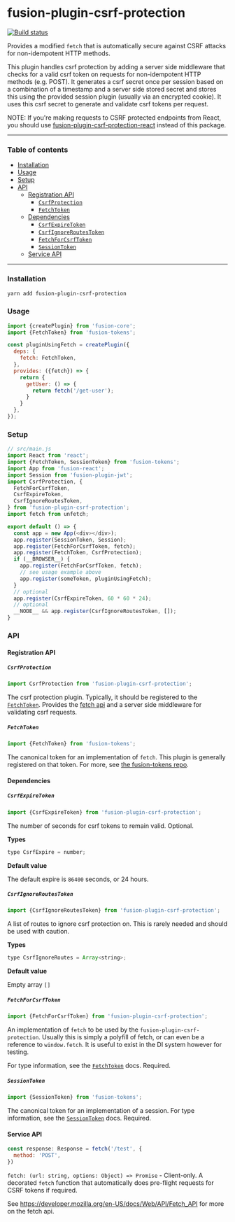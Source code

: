 # fusion-plugin-csrf-protection

[![Build status](https://badge.buildkite.com/3fef89529147193838107b8bf6a5e0cb9f1dc8d11502461920.svg?branch=master)](https://buildkite.com/uberopensource/fusion-plugin-csrf-protection)

Provides a modified `fetch` that is automatically secure against CSRF attacks for non-idempotent HTTP methods.

This plugin handles csrf protection by adding a server side middleware that checks for a valid csrf token on 
requests for non-idempotent HTTP methods (e.g. POST). It generates a csrf secret once per session based 
on a combination of a timestamp and a server side stored secret and stores this using the provided session plugin 
(usually via an encrypted cookie). It uses this csrf secret to generate and validate csrf tokens per request.

NOTE: If you're making requests to CSRF protected endpoints from React, you should use [fusion-plugin-csrf-protection-react](https://github.com/fusionjs/fusion-plugin-csrf-protection-react) instead of this package.

--- 

### Table of contents

* [Installation](#installation)
* [Usage](#usage)
* [Setup](#setup)
* [API](#api)
  * [Registration API](#registration-api)
    * [`CsrfProtection`](#csrfprotection)
    * [`FetchToken`](#fetchtoken)
  * [Dependencies](#dependencies)
    * [`CsrfExpireToken`](#csrfexpiretoken)
    * [`CsrfIgnoreRoutesToken`](#csrfignoreroutestoken)
    * [`FetchForCsrfToken`](#fetchforcsrftoken)
    * [`SessionToken`](#sessiontoken)
  * [Service API](#service-api)
  
---

### Installation

```sh
yarn add fusion-plugin-csrf-protection
```

### Usage

```js
import {createPlugin} from 'fusion-core';
import {FetchToken} from 'fusion-tokens';

const pluginUsingFetch = createPlugin({
  deps: {
    fetch: FetchToken,
  },
  provides: ({fetch}) => {
    return {
      getUser: () => {
        return fetch('/get-user');
      }
    }
  },
});
```

### Setup

```js
// src/main.js
import React from 'react';
import {FetchToken, SessionToken} from 'fusion-tokens';
import App from 'fusion-react';
import Session from 'fusion-plugin-jwt';
import CsrfProtection, {
  FetchForCsrfToken,
  CsrfExpireToken,
  CsrfIgnoreRoutesToken,
} from 'fusion-plugin-csrf-protection';
import fetch from unfetch;

export default () => {
  const app = new App(<div></div>);
  app.register(SessionToken, Session);
  app.register(FetchForCsrfToken, fetch);
  app.register(FetchToken, CsrfProtection);
  if (__BROWSER__) {
    app.register(FetchForCsrfToken, fetch);
    // see usage example above
    app.register(someToken, pluginUsingFetch);
  } 
  // optional
  app.register(CsrfExpireToken, 60 * 60 * 24); 
  // optional
  __NODE__ && app.register(CsrfIgnoreRoutesToken, []);
}
```

### API

#### Registration API 

##### `CsrfProtection`

```js
import CsrfProtection from 'fusion-plugin-csrf-protection';
```

The csrf protection plugin. Typically, it should be registered to the [`FetchToken`](#fetchtoken). Provides the [fetch api](#service-api) and
a server side middleware for validating csrf requests.

##### `FetchToken`

```js
import {FetchToken} from 'fusion-tokens';
```
The canonical token for an implementation of `fetch`. This plugin is generally registered on that token. 
For more, see [the fusion-tokens repo](https://github.com/fusionjs/fusion-tokens#fetchtoken).

#### Dependencies

##### `CsrfExpireToken`

```js
import {CsrfExpireToken} from 'fusion-plugin-csrf-protection';
```

The number of seconds for csrf tokens to remain valid. Optional.

**Types**

```js
type CsrfExpire = number;
```

**Default value**

The default expire is `86400` seconds, or 24 hours.

##### `CsrfIgnoreRoutesToken`

```js
import {CsrfIgnoreRoutesToken} from 'fusion-plugin-csrf-protection';
```

A list of routes to ignore csrf protection on. This is rarely needed and should be used with caution.

**Types**

```js
type CsrfIgnoreRoutes = Array<string>;
```

**Default value**

Empty array `[]`

##### `FetchForCsrfToken`

```js
import {FetchForCsrfToken} from 'fusion-plugin-csrf-protection';
```

An implementation of `fetch` to be used by the `fusion-plugin-csrf-protection`. Usually this is simply a
polyfill of fetch, or can even be a reference to `window.fetch`. It is useful to exist in the DI system 
however for testing.

For type information, see the [`FetchToken`](https://github.com/fusionjs/fusion-tokens#fetchtoken) docs. Required.

##### `SessionToken`

```js
import {SessionToken} from 'fusion-tokens';
```

The canonical token for an implementation of a session. For type information, 
see the [`SessionToken`](https://github.com/fusionjs/fusion-tokens#sessiontoken) docs. Required.

#### Service API

```js
const response: Response = fetch('/test', {
  method: 'POST',  
})
```

`fetch: (url: string, options: Object) => Promise` - Client-only. A decorated `fetch` function that automatically does pre-flight requests for CSRF tokens if required.

See https://developer.mozilla.org/en-US/docs/Web/API/Fetch_API for more on the fetch api.